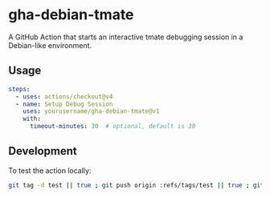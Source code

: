 # gha-debian-tmate

A GitHub Action that starts an interactive tmate debugging session in a Debian-like environment.

## Usage

```yaml
steps:
  - uses: actions/checkout@v4
  - name: Setup Debug Session
    uses: yourusername/gha-debian-tmate@v1
    with:
      timeout-minutes: 30  # optional, default is 30
```

## Development

To test the action locally:

```bash
git tag -d test || true ; git push origin :refs/tags/test || true ; git tag test && git push origin test
```
